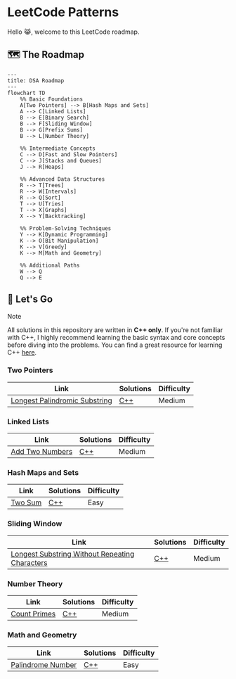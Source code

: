# LeetCode Patterns

Hello 😹, welcome to this LeetCode roadmap.

## 🗺️ The Roadmap

```mermaid
---
title: DSA Roadmap
---
flowchart TD
    %% Basic Foundations
    A[Two Pointers] --> B[Hash Maps and Sets]
    A --> C[Linked Lists]
    B --> E[Binary Search]
    B --> F[Sliding Window]
    B --> G[Prefix Sums]
    B --> L[Number Theory]

    %% Intermediate Concepts
    C --> D[Fast and Slow Pointers]
    C --> J[Stacks and Queues]
    J --> R[Heaps]

    %% Advanced Data Structures
    R --> T[Trees]
    R --> W[Intervals]
    R --> Q[Sort]
    T --> U[Tries]
    T --> X[Graphs]
    X --> Y[Backtracking]

    %% Problem-Solving Techniques
    Y --> K[Dynamic Programming]
    K --> O[Bit Manipulation]
    K --> V[Greedy]
    K --> M[Math and Geometry]

    %% Additional Paths
    W --> Q
    Q --> E
```

## 🚀 Let's Go

> [!NOTE]
> All solutions in this repository are written in **C++ only**. If you're not familiar with C++, I highly recommend learning the basic syntax and core concepts before diving into the problems. You can find a great resource for learning C++ [here](https://www.learncpp.com/).

### Two Pointers

| Link                                                                                          | Solutions           | Difficulty |
| --------------------------------------------------------------------------------------------- | ------------------- | ---------- |
| [Longest Palindromic Substring](https://leetcode.com/problems/longest-palindromic-substring/) | [C++](./src/005.cc) | Medium     |

### Linked Lists

| Link                                                              | Solutions           | Difficulty |
| ----------------------------------------------------------------- | ------------------- | ---------- |
| [Add Two Numbers](https://leetcode.com/problems/add-two-numbers/) | [C++](./src/002.cc) | Medium     |

### Hash Maps and Sets

| Link                                              | Solutions           | Difficulty |
| ------------------------------------------------- | ------------------- | ---------- |
| [Two Sum](https://leetcode.com/problems/two-sum/) | [C++](./src/001.cc) | Easy       |

### Sliding Window

| Link                                                                                                                            | Solutions           | Difficulty |
| ------------------------------------------------------------------------------------------------------------------------------- | ------------------- | ---------- |
| [Longest Substring Without Repeating Characters](https://leetcode.com/problems/longest-substring-without-repeating-characters/) | [C++](./src/003.cc) | Medium     |

### Number Theory

| Link                                                        | Solutions           | Difficulty |
| ----------------------------------------------------------- | ------------------- | ---------- |
| [Count Primes](https://leetcode.com/problems/count-primes/) | [C++](./src/204.cc) | Medium     |

### Math and Geometry

| Link                                                                  | Solutions           | Difficulty |
| --------------------------------------------------------------------- | ------------------- | ---------- |
| [Palindrome Number](https://leetcode.com/problems/palindrome-number/) | [C++](./src/009.cc) | Easy       |
